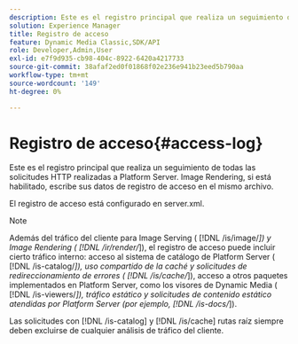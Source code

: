 ```yaml
---
description: Este es el registro principal que realiza un seguimiento de todas las solicitudes HTTP realizadas a Platform Server. Image Rendering, si está habilitado, escribe sus datos de registro de acceso en el mismo archivo.
solution: Experience Manager
title: Registro de acceso
feature: Dynamic Media Classic,SDK/API
role: Developer,Admin,User
exl-id: e7f9d935-cb98-404c-8922-6420a4217733
source-git-commit: 38afaf2ed0f01868f02e236e941b23eed5b790aa
workflow-type: tm+mt
source-wordcount: '149'
ht-degree: 0%

---
```


# Registro de acceso{#access-log}

Este es el registro principal que realiza un seguimiento de todas las solicitudes HTTP realizadas a Platform Server. Image Rendering, si está habilitado, escribe sus datos de registro de acceso en el mismo archivo.

El registro de acceso está configurado en server.xml.

>[!NOTE]
>
>Además del tráfico del cliente para Image Serving ( [!DNL /is/image/*]) y Image Rendering ( [!DNL /ir/render/*]), el registro de acceso puede incluir cierto tráfico interno: acceso al sistema de catálogo de Platform Server ( [!DNL /is-catalog/*]), uso compartido de la caché y solicitudes de redireccionamiento de errores ( [!DNL /is/cache/*]), acceso a otros paquetes implementados en Platform Server, como los visores de Dynamic Media ( [!DNL /is-viewers/*]), tráfico estático y solicitudes de contenido estático atendidas por Platform Server (por ejemplo, [!DNL /is-docs/*]).

Las solicitudes con [!DNL /is-catalog] y [!DNL /is/cache] rutas raíz siempre deben excluirse de cualquier análisis de tráfico del cliente.
